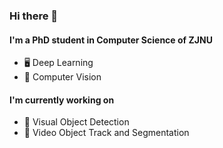 ### Hi there 👋

#### I'm a PhD student in Computer Science of ZJNU

- 🖥️ Deep Learning
- 🌱 Computer Vision

#### I'm currently working on

- 🧪 Visual Object Detection
- 🧬 Video Object Track and Segmentation

<!--
**DavidZhangdw/DavidZhangdw** is a ✨ _special_ ✨ repository because its `README.md` (this file) appears on your GitHub profile.

Here are some ideas to get you started:

- 🔭 I’m currently working on ...
- 🌱 I’m currently learning ...
- 👯 I’m looking to collaborate on ...
- 🤔 I’m looking for help with ...
- 💬 Ask me about ...
- 📫 How to reach me: ...
- 😄 Pronouns: ...
- ⚡ Fun fact: ...

![Github Stats](https://github-readme-stats.vercel.app/api?username=davidzhangdw&count_private=true&show_icons=true&include_all_commits=true)
-->

